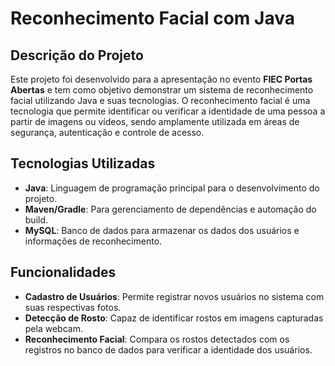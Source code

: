 # Reconhecimento Facial com Java

## Descrição do Projeto
Este projeto foi desenvolvido para a apresentação no evento **FIEC Portas Abertas** e tem como objetivo demonstrar um sistema de reconhecimento facial utilizando Java e suas tecnologias. O reconhecimento facial é uma tecnologia que permite identificar ou verificar a identidade de uma pessoa a partir de imagens ou vídeos, sendo amplamente utilizada em áreas de segurança, autenticação e controle de acesso.

## Tecnologias Utilizadas
- **Java**: Linguagem de programação principal para o desenvolvimento do projeto.
- **Maven/Gradle**: Para gerenciamento de dependências e automação do build.
- **MySQL**: Banco de dados para armazenar os dados dos usuários e informações de reconhecimento.
  
## Funcionalidades
- **Cadastro de Usuários**: Permite registrar novos usuários no sistema com suas respectivas fotos.
- **Detecção de Rosto**: Capaz de identificar rostos em imagens capturadas pela webcam.
- **Reconhecimento Facial**: Compara os rostos detectados com os registros no banco de dados para verificar a identidade dos usuários.
  
